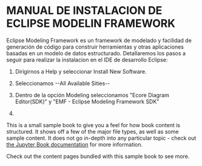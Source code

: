 # MANUAL DE INSTALACION DE ECLIPSE MODELIN FRAMEWORK

Eclipse Modeling Framework es un framework de modelado y facilidad de generación de código para construir herramientas y otras aplicaciones basadas en un modelo de datos estructurado. Detallaremos los pasos a seguir para realizar la instalacion en el IDE de desarrollo Eclipse:

1. Dirigirnos a Help y seleccionar Install New Software.

2. Seleccionamos --All Available Sities--

3. Dentro de la opción Modeling seleccionamos "Ecore Diagram Editor(SDK)" y "EMF - Eclipse Modeling Framework SDK"

4. 

This is a small sample book to give you a feel for how book content is
structured.
It shows off a few of the major file types, as well as some sample content.
It does not go in-depth into any particular topic - check out [the Jupyter Book documentation](https://jupyterbook.org) for more information.

Check out the content pages bundled with this sample book to see more.

```{tableofcontents}
```
